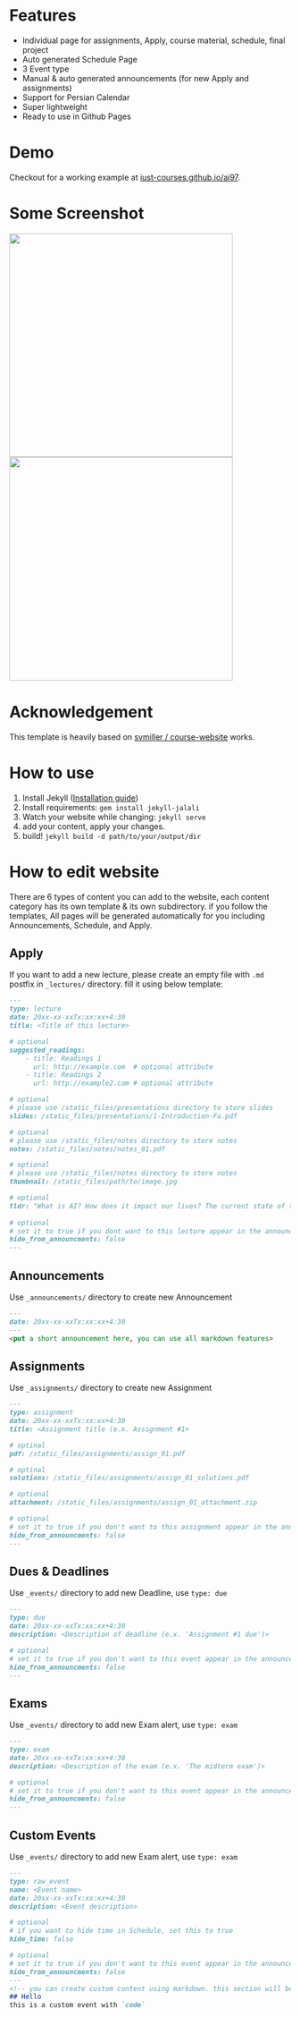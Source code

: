 # Features
- Individual page for assignments, Apply, course material, schedule, final project
- Auto generated Schedule Page
- 3 Event type
- Manual & auto generated announcements (for new Apply and assignments)
- Support for Persian Calendar
- Super lightweight 
- Ready to use in Github Pages

# Demo
Checkout for a working example at [iust-courses.github.io/ai97](https://iust-courses.github.io/ai97).

# Some Screenshot
<p float="left">
<img src="https://raw.githubusercontent.com/kazemnejad/jekyll-course-website-template/master/_images/home_page.jpg" width="400">
<img src="https://raw.githubusercontent.com/kazemnejad/jekyll-course-website-template/master/_images/schedule_page.jpg" width="400">
</p>

# Acknowledgement 
This template is heavily based on [svmiller / course-website](https://github.com/svmiller/course-website) works.


# How to use
1. Install Jekyll ([Installation guide](https://jekyllrb.com/docs/installation/))
3. Install requirements:
   `gem install jekyll-jalali`
4. Watch your website while changing: `jekyll serve`
5. add your content, apply your changes.
6. build! `jekyll build -d path/to/your/output/dir`

# How to edit website
There are 6 types of content you can add to the website, each content category has its own template & its own subdirectory. if you follow the templates, All pages will be generated automatically for you including Announcements, Schedule, and Apply.

## Apply
If you want to add a new lecture, please create an empty file with `.md` postfix in `_lectures/` directory. fill it using below template:
```markdown
---
type: lecture
date: 20xx-xx-xxTx:xx:xx+4:30 
title: <Title of this lecture>

# optional
suggested_readings:
    - title: Readings 1
      url: http://example.com  # optional attribute 
    - title: Readings 2
      url: http://example2.com # optional attribute 

# optional
# please use /static_files/presentations directory to store slides
slides: /static_files/presentations/1-Introduction-Fa.pdf

# optional
# please use /static_files/notes directory to store notes
notes: /static_files/notes/notes_01.pdf

# optional
# please use /static_files/notes directory to store notes
thumbnail: /static_files/path/to/image.jpg

# optional
tldr: "What is AI? How does it impact our lives? The current state of the art."
  
# optional
# set it to true if you dont want to this lecture appear in the announcements section
hide_from_announcments: false
---
```

## Announcements
Use `_announcements/` directory to create new Announcement
```markdown
---
date: 20xx-xx-xxTx:xx:xx+4:30
---
<put a short announcement here, you can use all markdown features>
```

## Assignments 
Use `_assignments/` directory to create new Assignment
```markdown
---
type: assignment
date: 20xx-xx-xxTx:xx:xx+4:30
title: <Assignment title (e.x. Assignment #1>

# optinal
pdf: /static_files/assignments/assign_01.pdf

# optinal
solutions: /static_files/assignments/assign_01_solutions.pdf

# optional
attachment: /static_files/assignments/assign_01_attachment.zip

# optional
# set it to true if you don't want to this assignment appear in the announcements section
hide_from_announcments: false
---
```

## Dues & Deadlines
Use `_events/` directory to add new Deadline, use `type: due`
```markdown
---
type: due
date: 20xx-xx-xxTx:xx:xx+4:30
description: <Description of deadline (e.x. 'Assignment #1 due')>

# optional
# set it to true if you don't want to this event appear in the announcements section
hide_from_announcments: false
---
```

## Exams
Use `_events/` directory to add new Exam alert, use `type: exam`
```markdown
---
type: exam
date: 20xx-xx-xxTx:xx:xx+4:30
description: <Description of the exam (e.x. 'The midterm exam')>

# optional
# set it to true if you don't want to this event appear in the announcements section
hide_from_announcments: false
---
```

## Custom Events
Use `_events/` directory to add new Exam alert, use `type: exam`
```markdown
---
type: raw_event
name: <Event name>
date: 20xx-xx-xxTx:xx:xx+4:30
description: <Event description>

# optional
# if you want to hide time in Schedule, set this to true
hide_time: false

# optional
# set it to true if you don't want to this event appear in the announcements section
hide_from_announcments: false
---
<!-- you can create custom content using markdown. this section will be placed in "Course Materials (in schedule section)" -->
## Hello
this is a custom event with `code` 
```

